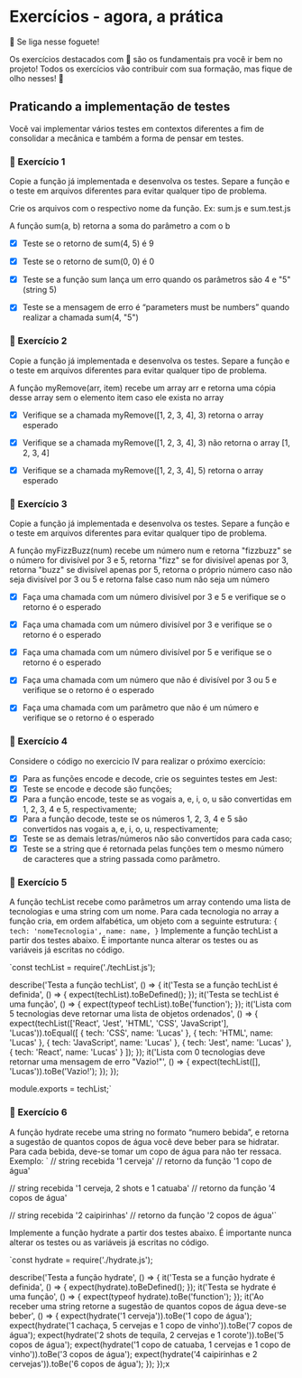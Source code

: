 # Exercícios - agora, a prática
🚀 Se liga nesse foguete!

Os exercícios destacados com 🚀 são os fundamentais pra você ir bem no projeto! Todos os exercícios vão contribuir com sua formação, mas fique de olho nesses! 👀

## Praticando a implementação de testes
Você vai implementar vários testes em contextos diferentes a fim de consolidar a mecânica e também a forma de pensar em testes.

### 🚀 Exercício 1
Copie a função já implementada e desenvolva os testes. Separe a função e o teste em arquivos diferentes para evitar qualquer tipo de problema.

Crie os arquivos com o respectivo nome da função. Ex: sum.js e sum.test.js

A função sum(a, b) retorna a soma do parâmetro a com o b

- [x] Teste se o retorno de sum(4, 5) é 9

- [x] Teste se o retorno de sum(0, 0) é 0

- [x] Teste se a função sum lança um erro quando os parâmetros são 4 e "5"(string 5)

- [x] Teste se a mensagem de erro é “parameters must be numbers” quando realizar a chamada sum(4, "5")


### 🚀 Exercício 2
Copie a função já implementada e desenvolva os testes. Separe a função e o teste em arquivos diferentes para evitar qualquer tipo de problema.

A função myRemove(arr, item) recebe um array arr e retorna uma cópia desse array sem o elemento item caso ele exista no array

- [x] Verifique se a chamada myRemove([1, 2, 3, 4], 3) retorna o array esperado

- [x] Verifique se a chamada myRemove([1, 2, 3, 4], 3) não retorna o array [1, 2, 3, 4]

- [x] Verifique se a chamada myRemove([1, 2, 3, 4], 5) retorna o array esperado

### 🚀 Exercício 3
Copie a função já implementada e desenvolva os testes. Separe a função e o teste em arquivos diferentes para evitar qualquer tipo de problema.

A função myFizzBuzz(num) recebe um número num e retorna "fizzbuzz" se o número for divisível por 3 e 5, retorna "fizz" se for divisível apenas por 3, retorna "buzz" se divisível apenas por 5, retorna o próprio número caso não seja divisível por 3 ou 5 e retorna false caso num não seja um número

- [x] Faça uma chamada com um número divisível por 3 e 5 e verifique se o retorno é o esperado

- [x] Faça uma chamada com um número divisível por 3 e verifique se o retorno é o esperado

- [x] Faça uma chamada com um número divisível por 5 e verifique se o retorno é o esperado

- [x] Faça uma chamada com um número que não é divisível por 3 ou 5 e verifique se o retorno é o esperado

- [x] Faça uma chamada com um parâmetro que não é um número e verifique se o retorno é o esperado

### 🚀 Exercício 4
Considere o código no exercicio IV para realizar o próximo exercício:

- [x] Para as funções encode e decode, crie os seguintes testes em Jest:
- [x] Teste se encode e decode são funções;
- [x] Para a função encode, teste se as vogais a, e, i, o, u são convertidas em 1, 2, 3, 4 e 5, respectivamente;
- [x] Para a função decode, teste se os números 1, 2, 3, 4 e 5 são convertidos nas vogais a, e, i, o, u, respectivamente;
- [x] Teste se as demais letras/números não são convertidos para cada caso;
- [x] Teste se a string que é retornada pelas funções tem o mesmo número de caracteres que a string passada como parâmetro.
### 🚀 Exercício 5
A função techList recebe como parâmetros um array contendo uma lista de tecnologias e uma string com um nome. Para cada tecnologia no array a função cria, em ordem alfabética, um objeto com a seguinte estrutura:
`
{
  tech: 'nomeTecnologia',
  name: name,
}
`
Implemente a função techList a partir dos testes abaixo. É importante nunca alterar os testes ou as variáveis já escritas no código.


`const techList = require('./techList.js');

describe('Testa a função techList', () => {
  it('Testa se a função techList é definida', () => {
    expect(techList).toBeDefined();
  });
  it('Testa se techList é uma função', () => {
    expect(typeof techList).toBe('function');
  });
  it('Lista com 5 tecnologias deve retornar uma lista de objetos ordenados', () => {
    expect(techList(['React', 'Jest', 'HTML', 'CSS', 'JavaScript'], 'Lucas')).toEqual([
      {
        tech: 'CSS',
        name: 'Lucas'
      },
      {
        tech: 'HTML',
        name: 'Lucas'
      },
      {
        tech: 'JavaScript',
        name: 'Lucas'
      },
      {
        tech: 'Jest',
        name: 'Lucas'
      },
      {
        tech: 'React',
        name: 'Lucas'
      }
    ]);
  });
  it('Lista com 0 tecnologias deve retornar uma mensagem de erro "Vazio!"', () => {
    expect(techList([], 'Lucas')).toBe('Vazio!');
  });
});

module.exports = techList;`
### 🚀 Exercício 6
A função hydrate recebe uma string no formato “numero bebida”, e retorna a sugestão de quantos copos de água você deve beber para se hidratar. Para cada bebida, deve-se tomar um copo de água para não ter ressaca. Exemplo:
`
// string recebida
'1 cerveja'
// retorno da função
'1 copo de água'

// string recebida
'1 cerveja, 2 shots e 1 catuaba'
// retorno da função
'4 copos de água'

// string recebida
'2 caipirinhas'
// retorno da função
'2 copos de água'`

Implemente a função hydrate a partir dos testes abaixo. É importante nunca alterar os testes ou as variáveis já escritas no código.

`const hydrate = require('./hydrate.js');

describe('Testa a função hydrate', () => {
  it('Testa se a função hydrate é definida', () => {
    expect(hydrate).toBeDefined();
  });
  it('Testa se hydrate é uma função', () => {
    expect(typeof hydrate).toBe('function');
  });
  it('Ao receber uma string retorne a sugestão de quantos copos de água deve-se beber', () => {
    expect(hydrate('1 cerveja')).toBe('1 copo de água');
    expect(hydrate('1 cachaça, 5 cervejas e 1 copo de vinho')).toBe('7 copos de água');
    expect(hydrate('2 shots de tequila, 2 cervejas e 1 corote')).toBe('5 copos de água');
    expect(hydrate('1 copo de catuaba, 1 cervejas e 1 copo de vinho')).toBe('3 copos de água');
    expect(hydrate('4 caipirinhas e 2 cervejas')).toBe('6 copos de água');
  });
});x